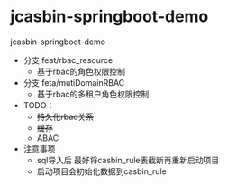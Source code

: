 # jcasbin-springboot-demo
jcasbin-springboot-demo
  * 分支 feat/rbac_resource
    * 基于rbac的角色权限控制
  * 分支 feta/mutiDomainRBAC
    * 基于rbac的多租户角色权限控制
  * TODO：
    * ~~持久化rbac关系~~
    * ~~缓存~~
    * ABAC
  * 注意事项
    * sql导入后 最好将casbin_rule表截断再重新启动项目
    * 启动项目会初始化数据到casbin_rule
